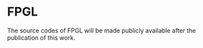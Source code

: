 # FPGL
The source codes of FPGL will be made publicly available after the publication of this work.
